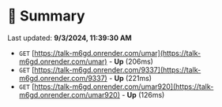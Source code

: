 # 📖 Summary
Last updated: **9/3/2024, 11:39:30 AM**

- `GET` [https://talk-m6gd.onrender.com/umar](https://talk-m6gd.onrender.com/umar) - **Up** (206ms)
- `GET` [https://talk-m6gd.onrender.com/9337](https://talk-m6gd.onrender.com/9337) - **Up** (221ms)
- `GET` [https://talk-m6gd.onrender.com/umar920](https://talk-m6gd.onrender.com/umar920) - **Up** (126ms)
